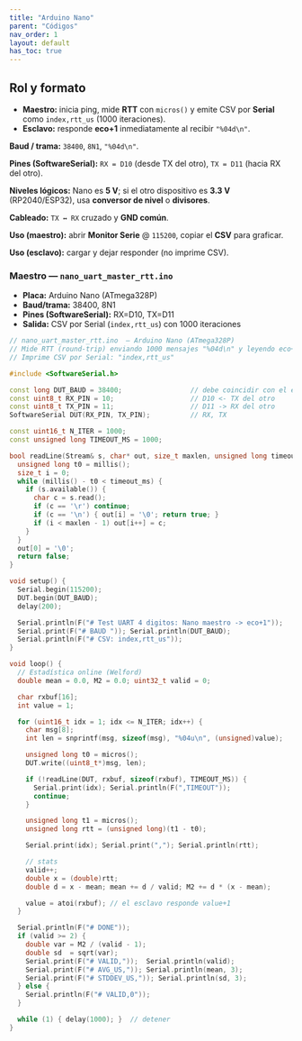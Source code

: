 ```yaml
---
title: "Arduino Nano"
parent: "Códigos"
nav_order: 1
layout: default
has_toc: true
---
```


## Rol y formato

- **Maestro:** inicia ping, mide **RTT** con `micros()` y emite CSV por **Serial** como `index,rtt_us` (1000 iteraciones).
- **Esclavo:** responde **eco+1** inmediatamente al recibir `"%04d\n"`.

**Baud / trama:** `38400`, `8N1`, `"%04d\n"`.

**Pines (SoftwareSerial):** `RX = D10` (desde TX del otro), `TX = D11` (hacia RX del otro).

**Niveles lógicos:** Nano es **5 V**; si el otro dispositivo es **3.3 V** (RP2040/ESP32), usa **conversor de nivel** o **divisores**.

**Cableado:** `TX ↔ RX` cruzado y **GND común**.

**Uso (maestro):** abrir **Monitor Serie** @ `115200`, copiar el **CSV** para graficar.

**Uso (esclavo):** cargar y dejar responder (no imprime CSV).

### Maestro — `nano_uart_master_rtt.ino`

- **Placa:** Arduino Nano (ATmega328P)  
- **Baud/trama:** 38400, 8N1  
- **Pines (SoftwareSerial):** RX=D10, TX=D11  
- **Salida:** CSV por Serial (`index,rtt_us`) con 1000 iteraciones

```cpp
// nano_uart_master_rtt.ino  — Arduino Nano (ATmega328P)
// Mide RTT (round-trip) enviando 1000 mensajes "%04d\n" y leyendo eco+1.
// Imprime CSV por Serial: "index,rtt_us"

#include <SoftwareSerial.h>

const long DUT_BAUD = 38400;                 // debe coincidir con el esclavo
const uint8_t RX_PIN = 10;                   // D10 <- TX del otro
const uint8_t TX_PIN = 11;                   // D11 -> RX del otro
SoftwareSerial DUT(RX_PIN, TX_PIN);          // RX, TX

const uint16_t N_ITER = 1000;
const unsigned long TIMEOUT_MS = 1000;

bool readLine(Stream& s, char* out, size_t maxlen, unsigned long timeout_ms) {
  unsigned long t0 = millis();
  size_t i = 0;
  while (millis() - t0 < timeout_ms) {
    if (s.available()) {
      char c = s.read();
      if (c == '\r') continue;
      if (c == '\n') { out[i] = '\0'; return true; }
      if (i < maxlen - 1) out[i++] = c;
    }
  }
  out[0] = '\0';
  return false;
}

void setup() {
  Serial.begin(115200);
  DUT.begin(DUT_BAUD);
  delay(200);

  Serial.println(F("# Test UART 4 digitos: Nano maestro -> eco+1"));
  Serial.print(F("# BAUD ")); Serial.println(DUT_BAUD);
  Serial.println(F("# CSV: index,rtt_us"));
}

void loop() {
  // Estadística online (Welford)
  double mean = 0.0, M2 = 0.0; uint32_t valid = 0;

  char rxbuf[16];
  int value = 1;

  for (uint16_t idx = 1; idx <= N_ITER; idx++) {
    char msg[8];
    int len = snprintf(msg, sizeof(msg), "%04u\n", (unsigned)value);

    unsigned long t0 = micros();
    DUT.write((uint8_t*)msg, len);

    if (!readLine(DUT, rxbuf, sizeof(rxbuf), TIMEOUT_MS)) {
      Serial.print(idx); Serial.println(F(",TIMEOUT"));
      continue;
    }

    unsigned long t1 = micros();
    unsigned long rtt = (unsigned long)(t1 - t0);

    Serial.print(idx); Serial.print(","); Serial.println(rtt);

    // stats
    valid++;
    double x = (double)rtt;
    double d = x - mean; mean += d / valid; M2 += d * (x - mean);

    value = atoi(rxbuf); // el esclavo responde value+1
  }

  Serial.println(F("# DONE"));
  if (valid >= 2) {
    double var = M2 / (valid - 1);
    double sd  = sqrt(var);
    Serial.print(F("# VALID,"));  Serial.println(valid);
    Serial.print(F("# AVG_US,")); Serial.println(mean, 3);
    Serial.print(F("# STDDEV_US,")); Serial.println(sd, 3);
  } else {
    Serial.println(F("# VALID,0"));
  }

  while (1) { delay(1000); }  // detener
}
